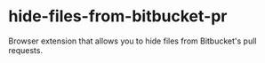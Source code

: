 # hide-files-from-bitbucket-pr
Browser extension that allows you to hide files from Bitbucket's pull requests.
